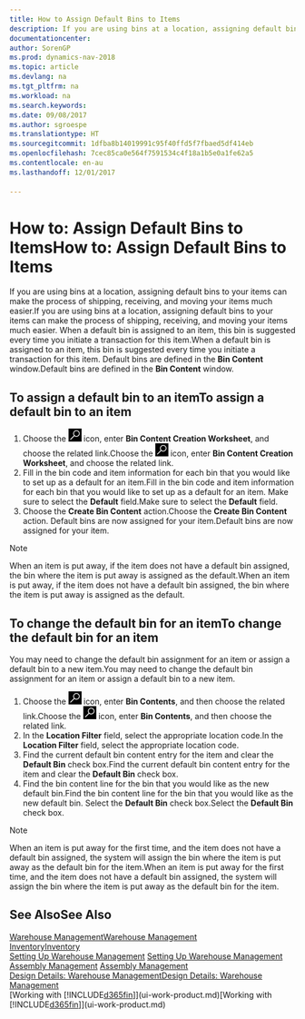 ```yaml
---
title: How to Assign Default Bins to Items
description: If you are using bins at a location, assigning default bins to your items can make the process of shipping, receiving, and moving your items much easier. When a default bin is assigned to an item, this bin is suggested every time you initiate a transaction for this item.
documentationcenter: 
author: SorenGP
ms.prod: dynamics-nav-2018
ms.topic: article
ms.devlang: na
ms.tgt_pltfrm: na
ms.workload: na
ms.search.keywords: 
ms.date: 09/08/2017
ms.author: sgroespe
ms.translationtype: HT
ms.sourcegitcommit: 1dfba8b14019991c95f40ffd5f7fbaed5df414eb
ms.openlocfilehash: 7cec85ca0e564f7591534c4f18a1b5e0a1fe62a5
ms.contentlocale: en-au
ms.lasthandoff: 12/01/2017

---
```

# <a name="how-to-assign-default-bins-to-items"></a><span data-ttu-id="b2f72-104">How to: Assign Default Bins to Items</span><span class="sxs-lookup"><span data-stu-id="b2f72-104">How to: Assign Default Bins to Items</span></span>
<span data-ttu-id="b2f72-105">If you are using bins at a location, assigning default bins to your items can make the process of shipping, receiving, and moving your items much easier.</span><span class="sxs-lookup"><span data-stu-id="b2f72-105">If you are using bins at a location, assigning default bins to your items can make the process of shipping, receiving, and moving your items much easier.</span></span> <span data-ttu-id="b2f72-106">When a default bin is assigned to an item, this bin is suggested every time you initiate a transaction for this item.</span><span class="sxs-lookup"><span data-stu-id="b2f72-106">When a default bin is assigned to an item, this bin is suggested every time you initiate a transaction for this item.</span></span> <span data-ttu-id="b2f72-107">Default bins are defined in the **Bin Content** window.</span><span class="sxs-lookup"><span data-stu-id="b2f72-107">Default bins are defined in the **Bin Content** window.</span></span>  

## <a name="to-assign-a-default-bin-to-an-item"></a><span data-ttu-id="b2f72-108">To assign a default bin to an item</span><span class="sxs-lookup"><span data-stu-id="b2f72-108">To assign a default bin to an item</span></span>
1.  <span data-ttu-id="b2f72-109">Choose the ![Search for Page or Report](media/ui-search/search_small.png "Search for Page or Report icon") icon, enter **Bin Content Creation Worksheet**, and choose the related link.</span><span class="sxs-lookup"><span data-stu-id="b2f72-109">Choose the ![Search for Page or Report](media/ui-search/search_small.png "Search for Page or Report icon") icon, enter **Bin Content Creation Worksheet**, and choose the related link.</span></span>  
2.  <span data-ttu-id="b2f72-110">Fill in the bin code and item information for each bin that you would like to set up as a default for an item.</span><span class="sxs-lookup"><span data-stu-id="b2f72-110">Fill in the bin code and item information for each bin that you would like to set up as a default for an item.</span></span> <span data-ttu-id="b2f72-111">Make sure to select the **Default** field.</span><span class="sxs-lookup"><span data-stu-id="b2f72-111">Make sure to select the **Default** field.</span></span>  
3.  <span data-ttu-id="b2f72-112">Choose the **Create Bin Content** action.</span><span class="sxs-lookup"><span data-stu-id="b2f72-112">Choose the **Create Bin Content** action.</span></span> <span data-ttu-id="b2f72-113">Default bins are now assigned for your item.</span><span class="sxs-lookup"><span data-stu-id="b2f72-113">Default bins are now assigned for your item.</span></span>  

> [!NOTE]  
>  <span data-ttu-id="b2f72-114">When an item is put away, if the item does not have a default bin assigned, the bin where the item is put away is assigned as the default.</span><span class="sxs-lookup"><span data-stu-id="b2f72-114">When an item is put away, if the item does not have a default bin assigned, the bin where the item is put away is assigned as the default.</span></span>  

## <a name="to-change-the-default-bin-for-an-item"></a><span data-ttu-id="b2f72-115">To change the default bin for an item</span><span class="sxs-lookup"><span data-stu-id="b2f72-115">To change the default bin for an item</span></span>  
<span data-ttu-id="b2f72-116">You may need to change the default bin assignment for an item or assign a default bin to a new item.</span><span class="sxs-lookup"><span data-stu-id="b2f72-116">You may need to change the default bin assignment for an item or assign a default bin to a new item.</span></span>    
1.  <span data-ttu-id="b2f72-117">Choose the ![Search for Page or Report](media/ui-search/search_small.png "Search for Page or Report icon") icon, enter **Bin Contents**, and then choose the related link.</span><span class="sxs-lookup"><span data-stu-id="b2f72-117">Choose the ![Search for Page or Report](media/ui-search/search_small.png "Search for Page or Report icon") icon, enter **Bin Contents**, and then choose the related link.</span></span>  
2.  <span data-ttu-id="b2f72-118">In the **Location Filter** field, select the appropriate location code.</span><span class="sxs-lookup"><span data-stu-id="b2f72-118">In the **Location Filter** field, select the appropriate location code.</span></span>  
3.  <span data-ttu-id="b2f72-119">Find the current default bin content entry for the item and clear the **Default Bin** check box.</span><span class="sxs-lookup"><span data-stu-id="b2f72-119">Find the current default bin content entry for the item and clear the **Default Bin** check box.</span></span>  
4.  <span data-ttu-id="b2f72-120">Find the bin content line for the bin that you would like as the new default bin.</span><span class="sxs-lookup"><span data-stu-id="b2f72-120">Find the bin content line for the bin that you would like as the new default bin.</span></span> <span data-ttu-id="b2f72-121">Select the **Default Bin** check box.</span><span class="sxs-lookup"><span data-stu-id="b2f72-121">Select the **Default Bin** check box.</span></span>  

> [!NOTE]  
>  <span data-ttu-id="b2f72-122">When an item is put away for the first time, and the item does not have a default bin assigned, the system will assign the bin where the item is put away as the default bin for the item.</span><span class="sxs-lookup"><span data-stu-id="b2f72-122">When an item is put away for the first time, and the item does not have a default bin assigned, the system will assign the bin where the item is put away as the default bin for the item.</span></span>  

## <a name="see-also"></a><span data-ttu-id="b2f72-123">See Also</span><span class="sxs-lookup"><span data-stu-id="b2f72-123">See Also</span></span>  
[<span data-ttu-id="b2f72-124">Warehouse Management</span><span class="sxs-lookup"><span data-stu-id="b2f72-124">Warehouse Management</span></span>](warehouse-manage-warehouse.md)  
[<span data-ttu-id="b2f72-125">Inventory</span><span class="sxs-lookup"><span data-stu-id="b2f72-125">Inventory</span></span>](inventory-manage-inventory.md)  
<span data-ttu-id="b2f72-126">[Setting Up Warehouse Management](warehouse-setup-warehouse.md)   </span><span class="sxs-lookup"><span data-stu-id="b2f72-126">[Setting Up Warehouse Management](warehouse-setup-warehouse.md)   </span></span>  
<span data-ttu-id="b2f72-127">[Assembly Management](assembly-assemble-items.md)  </span><span class="sxs-lookup"><span data-stu-id="b2f72-127">[Assembly Management](assembly-assemble-items.md)  </span></span>  
[<span data-ttu-id="b2f72-128">Design Details: Warehouse Management</span><span class="sxs-lookup"><span data-stu-id="b2f72-128">Design Details: Warehouse Management</span></span>](design-details-warehouse-management.md)  
<span data-ttu-id="b2f72-129">[Working with [!INCLUDE[d365fin](includes/d365fin_md.md)]](ui-work-product.md)</span><span class="sxs-lookup"><span data-stu-id="b2f72-129">[Working with [!INCLUDE[d365fin](includes/d365fin_md.md)]](ui-work-product.md)</span></span>

